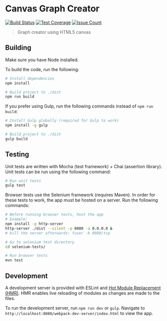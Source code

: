 # Canvas Graph Creator
[![Build Status](https://travis-ci.org/allenmyao/canvas-graph-creator.svg?branch=master)](https://travis-ci.org/allenmyao/canvas-graph-creator) [![Test Coverage](https://codeclimate.com/github/allenmyao/canvas-graph-creator/badges/coverage.svg)](https://codeclimate.com/github/allenmyao/canvas-graph-creator/coverage) [![Issue Count](https://codeclimate.com/github/allenmyao/canvas-graph-creator/badges/issue_count.svg)](https://codeclimate.com/github/allenmyao/canvas-graph-creator)

> Graph creator using HTML5 canvas

## Building

Make sure you have Node installed.

To build the code, run the following:
```bash
# Install dependencies
npm install

# Build project to ./dist
npm run build
```

If you prefer using Gulp, run the following commands instead of `npm run build`:
``` bash
# Install Gulp globally (required for Gulp to work)
npm install -g gulp

# Build project to ./dist
gulp build
```

## Testing

Unit tests are written with Mocha (test framework) + Chai (assertion library). Unit tests can be run using the following command:
``` bash
# Run unit tests
gulp test
```

Browser tests use the Selenium framework (requires Maven). In order for these tests to work, the app must be hosted on a server. Run the following commands:
``` bash
# Before running browser tests, host the app
# Example:
npm install -g http-server
http-server ./dist --silent -p 8080 -a 0.0.0.0 &
# kill the server afterwards: fuser -k 8080/tcp

# Go to selenium test directory
cd selenium-tests/

# Run browser tests
mvn test
```

## Development

A development server is provided with ESLint and [Hot Module Replacement (HMR)](https://webpack.github.io/docs/hot-module-replacement.html). HMR enables live reloading of modules as changes are made to the files.

To run the development server, run `npm run dev` or `gulp`. Navigate to `http://localhost:8080/webpack-dev-server/index.html` to view the app.
